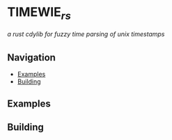 # TIMEWIE<sub><i>rs</i></sub>
###### a rust cdylib for fuzzy time parsing of unix timestamps
## Navigation
- [Examples](#Examples)
- [Building](#Building)
## Examples

## Building